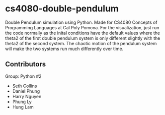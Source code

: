 # cs4080-double-pendulum

Double Pendulum simulation using Python. Made for CS4080 Concepts of Programming Languages at Cal Poly Pomona.
For the visualization, just run the code normally as the inital conditions have the default values where the theta2 of the first double pendulum system is only different slightly with the theta2 of the second system. The chaotic motion of the pendulum system will make the two systems run much differently over time.

## Contributors

Group: Python #2

- Seth Collins
- Daniel Phung
- Harry Nguyen
- Phung Ly
- Hung Lam
